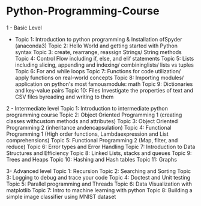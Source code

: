 # Python-Programming-Course

1 - Basic Level
* Topic 1: Introduction to python programming & Installation ofSpyder (anaconda3)
Topic 2: Hello World and getting started with Python syntax
Topic 3: create, rearrange, reassign Strings/ String methods
Topic 4: Control Flow including if, else, and elif statements
Topic 5: Lists including slicing, appending and indexing/ combininglists/ lists vs tuples
Topic 6: For and while loops
Topic 7: Functions for code utilization/ apply functions on real-world concepts
Topic 8: Importing modules/ application on python's most famousmodule: math
Topic 9: Dictionaries and key-value pairs
Topic 10: Files Investigate the properties of text and CSV files byreading and writing to them

2 - Intermediate level
Topic 1: Introduction to intermediate python programming course
Topic 2: Object Oriented Programming 1 (creating classes withcustom methods and attributes)
Topic 3: Object Oriented Programming 2 (inheritance andencapsulation)
Topic 4: Functional Programming 1 (High order functions, Lambdaexpression and List comprehensions)
Topic 5: Functional Programming 2 (Map, filter, and reduce)
Topic 6: Error types and Error Handling
Topic 7: Introduction to Data Structures and Efficiency
Topic 8: Linked Lists, stacks and queues
Topic 9: Trees and Heaps
Topic 10: Hashing and Hash tables
Topic 11: Graphs

3- Advanced level
Topic 1: Recursion
Topic 2: Searching and Sorting
Topic 3: Logging to debug and trace your code
Topic 4: Doctest and Unit testing
Topic 5: Parallel programming and Threads
Topic 6: Data Visualization with matplotlib
Topic 7: Intro to machine learning with python
Topic 8: Building a simple image classifier using MNIST dataset
